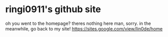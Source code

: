 # ringi0911's github site
oh you went to the homepage?
theres nothing here man, sorry.
in the meanwhile, go back to my site!
https://sites.google.com/view/lin0de/home

